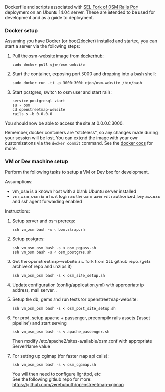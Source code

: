 Dockerfile and scripts associated with 
[SEL Fork of OSM Rails Port](https://github.com/SEL-Columbia/openstreetmap-website) 
deployment on an Ubuntu 14.04 server.  These are intended to be used for 
development and as a guide to deployment. 

### Docker setup

Assuming you have [Docker](docker.com) (or boot2docker) installed and started, you can start
a server via the following steps:

1.  Pull the osm-website image from [dockerhub](hub.docker.com):

    ```
    sudo docker pull cjon/osm-website
    ```

2.  Start the container, exposing port 3000 and dropping into a bash shell:

    ```
    sudo docker run -ti -p 3000:3000 cjon/osm-website /bin/bash
    ```

3.  Start postgres, switch to osm user and start rails:

    ```
    service postgresql start
    su - osm
    cd openstreetmap-website
    rails s -b 0.0.0.0
    ```

You should now be able to access the site at 0.0.0.0:3000.

Remember, docker containers are "stateless", so any changes made during 
your session will be lost.  You can extend the image with your own 
customizations via the `docker commit` command.  See the 
[docker docs](https://docs.docker.com) for more.  

### VM or Dev machine setup

Perform the following tasks to setup a VM or Dev box for development.

Assumptions:

* vm_osm is a known host with a blank Ubuntu server installed
* vm_osm_osm is a host login as the osm user with authorized_key access and ssh agent forwarding enabled

Instructions:

1.  Setup server and osm prereqs:

    ```
    ssh vm_osm bash -s < bootstrap.sh
    ```
   
2.  Setup postgres:

    ```
    ssh vm_osm_osm bash -s < osm_pgpass.sh  
    ssh vm_osm bash -s < osm_postgres.sh  
    ```
    
3.  Get the openstreetmap-website src fork from SEL github repo:
    (gets archive of repo and unzips it)

    ```
    ssh vm_osm_osm bash -s < osm_site_setup.sh
    ```

4.  Update configuration (config/application.yml) with appropriate ip address, mail server...

5.  Setup the db, gems and run tests for openstreetmap-website:

    ```
    ssh vm_osm_osm bash -s < osm_post_site_setup.sh 
    ```

6.  For prod, setup apache + passenger, precompile rails assets ('asset pipeline') and start serving

    ```
    ssh vm_osm_osm bash -s < apache_passenger.sh
    ```

    Then modify /etc/apache2/sites-available/osm.conf with appropriate ServerName value

7.  For setting up cgimap (for faster map api calls):

    ```
    ssh vm_osm_osm bash -s < osm_cgimap.sh
    ```
    
    You will then need to configure lighttpd, etc  
    See the following github repo for more:
    https://github.com/zerebubuth/openstreetmap-cgimap

